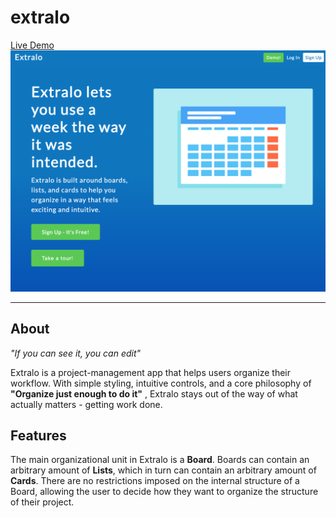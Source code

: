 # extralo
[Live Demo](https://extralo.herokuapp.com)
![Image of Extralo](app/assets/images/readme/homepage.png)

---
## About
*"If you can see it, you can edit"*

Extralo is a project-management app that helps users organize their workflow. With simple styling, intuitive controls, and a core philosophy of **"Organize just enough to do it"** , Extralo stays out of the way of what actually matters - getting work done.

## Features

The main organizational unit in Extralo is a **Board**. Boards can contain an arbitrary amount of **Lists**, which in turn can contain an arbitrary amount of **Cards**. There are no restrictions imposed on the internal structure of a Board, allowing the user to decide how they want to organize the structure of their project.

